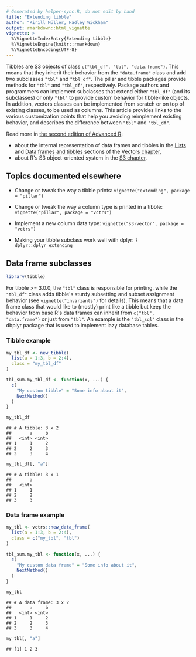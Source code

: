 ```yaml
---
# Generated by helper-sync.R, do not edit by hand
title: "Extending tibble"
author: "Kirill Müller, Hadley Wickham"
output: rmarkdown::html_vignette
vignette: >
  %\VignetteIndexEntry{Extending tibble}
  %\VignetteEngine{knitr::rmarkdown}
  %\VignetteEncoding{UTF-8}
---
```


Tibbles are S3 objects of class `c("tbl_df", "tbl", "data.frame")`.
This means that they inherit their behavior from the `"data.frame"` class and add two subclasses `"tbl"` and `"tbl_df"`.
The pillar and tibble packages provide methods for `"tbl"` and `"tbl_df"`, respectively.
Package authors and programmers can implement subclasses that extend either `"tbl_df"` (and its subclasses) or only `"tbl"` to provide custom behavior for tibble-like objects.
In addition, vectors classes can be implemented from scratch or on top of existing classes, to be used as columns.
This article provides links to the various customization points that help you avoiding reimplement existing behavior, and describes the difference between `"tbl"` and `"tbl_df"`.

Read more in [the second edition of Advanced R](https://adv-r.hadley.nz/index.html):

- about the internal representation of data frames and tibbles in the [Lists](https://adv-r.hadley.nz/vectors-chap.html#lists) and [Data frames and tibbles](https://adv-r.hadley.nz/vectors-chap.html#tibble) sections of the [Vectors chapter](https://adv-r.hadley.nz/vectors-chap.html),
- about R's S3 object-oriented system in the [S3 chapter](https://adv-r.hadley.nz/s3.html).

## Topics documented elsewhere

- Change or tweak the way a tibble prints: `vignette("extending", package = "pillar")`

- Change or tweak the way a column type is printed in a tibble: `vignette("pillar", package = "vctrs")`

- Implement a new column data type: `vignette("s3-vector", package = "vctrs")`

- Making your tibble subclass work well with dplyr: `?dplyr::dplyr_extending`

## Data frame subclasses


``` r
library(tibble)
```

For tibble >= 3.0.0, the `"tbl"` class is responsible for printing, while the `"tbl_df"` class adds tibble's sturdy subsetting and subset assignment behavior (see `vignette("invariants")` for details).
This means that a data frame class that would like to (mostly) print like a tibble but keep the behavior from base R's data frames can inherit from `c("tbl", "data.frame")` or just from `"tbl"`.
An example is the `"tbl_sql"` class in the dbplyr package that is used to implement lazy database tables.

### Tibble example


``` r
my_tbl_df <- new_tibble(
  list(a = 1:3, b = 2:4),
  class = "my_tbl_df"
)

tbl_sum.my_tbl_df <- function(x, ...) {
  c(
    "My custom tibble" = "Some info about it",
    NextMethod()
  )
}

my_tbl_df
```

```
## # A tibble: 3 x 2
##       a     b
##   <int> <int>
## 1     1     2
## 2     2     3
## 3     3     4
```

``` r
my_tbl_df[, "a"]
```

```
## # A tibble: 3 x 1
##       a
##   <int>
## 1     1
## 2     2
## 3     3
```

### Data frame example


``` r
my_tbl <- vctrs::new_data_frame(
  list(a = 1:3, b = 2:4),
  class = c("my_tbl", "tbl")
)

tbl_sum.my_tbl <- function(x, ...) {
  c(
    "My custom data frame" = "Some info about it",
    NextMethod()
  )
}

my_tbl
```

```
## # A data frame: 3 x 2
##       a     b
##   <int> <int>
## 1     1     2
## 2     2     3
## 3     3     4
```

``` r
my_tbl[, "a"]
```

```
## [1] 1 2 3
```
